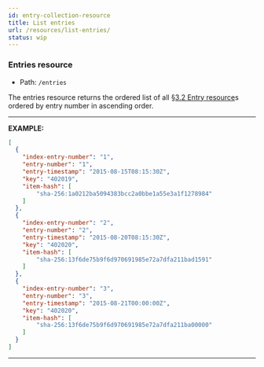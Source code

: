 ```yaml
---
id: entry-collection-resource
title: List entries
url: /resources/list-entries/
status: wip
---
```


### Entries resource

* Path: `/entries`


The entries resource returns the ordered list of all <a
href="#entry-resource">§3.2 Entry resource</a>s ordered by entry number in
ascending order.</p>

***
**EXAMPLE:**

```json
[
  {
    "index-entry-number": "1",
    "entry-number": "1",
    "entry-timestamp": "2015-08-15T08:15:30Z",
    "key": "402019",
    "item-hash": [ 
        "sha-256:1a0212ba5094383bcc2a0bbe1a55e3a1f1278984"
    ]
  },
  {
    "index-entry-number": "2",
    "entry-number": "2",
    "entry-timestamp": "2015-08-20T08:15:30Z",
    "key": "402020",
    "item-hash": [
        "sha-256:13f6de75b9f6d970691985e72a7dfa211bad1591"
    ]
  },
  {
    "index-entry-number": "3",
    "entry-number": "3",
    "entry-timestamp": "2015-08-21T00:00:00Z",
    "key": "402020",
    "item-hash": [
        "sha-256:13f6de75b9f6d970691985e72a7dfa211ba00000"
    ]
  }
]
```
***
